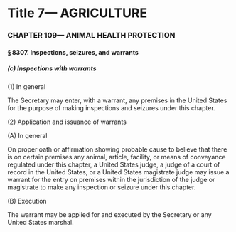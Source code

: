 
# Title 7— AGRICULTURE
### CHAPTER 109— ANIMAL HEALTH PROTECTION
#### § 8307. Inspections, seizures, and warrants
##### (c) Inspections with warrants

(1) In general

The Secretary may enter, with a warrant, any premises in the United States for the purpose of making inspections and seizures under this chapter.

(2) Application and issuance of warrants

(A) In general

On proper oath or affirmation showing probable cause to believe that there is on certain premises any animal, article, facility, or means of conveyance regulated under this chapter, a United States judge, a judge of a court of record in the United States, or a United States magistrate judge may issue a warrant for the entry on premises within the jurisdiction of the judge or magistrate to make any inspection or seizure under this chapter.

(B) Execution

The warrant may be applied for and executed by the Secretary or any United States marshal.
